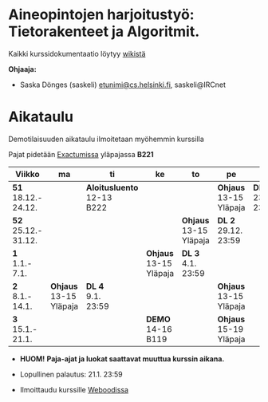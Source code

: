 # Aineopintojen harjoitustyö: Tietorakenteet ja Algoritmit.
Kaikki kurssidokumentaatio löytyy [wikistä](https://github.com/TiraLabra/Joululabra-2017/wiki)

**Ohjaaja:**
* Saska Dönges (saskeli) etunimi@cs.helsinki.fi, saskeli@IRCnet

# Aikataulu

Demotilaisuuden aikataulu ilmoitetaan myöhemmin kurssilla

Pajat pidetään [Exactumissa](http://www.helsinki.fi/teknos/opetustilat/kumpula/gh2b/default.htm) yläpajassa **B221**

| Viikko | ma | ti | ke | to | pe | la | su |
| --- | --- | --- | --- | --- | --- | --- | --- |
| **51**<br>18.12.-<br>24.12. |  | **Aloitusluento**<br>12-13<br>B222  |  |  | **Ohjaus**<br>13-15<br>Yläpaja | **DL 1**<br>23.12.<br>23:59 |  |
| **52**<br>25.12.-<br>31.12. |  |  |  | **Ohjaus**<br>13-15<br>Yläpaja | **DL 2**<br>29.12.<br>23:59 |  |  |
| **1**<br>1.1.-<br>7.1. |  |  | **Ohjaus**<br>13-15<br>Yläpaja | **DL 3**<br>4.1.<br>23:59 |  |  |  |
| **2**<br>8.1.-<br>14.1. | **Ohjaus**<br>13-15<br>Yläpaja | **DL 4**<br>9.1.<br>23:59 |  |  | **Ohjaus**<br>13-15<br>Yläpaja |  | **DL 5**<br>14.12.<br>23:59 |
| **3**<br>15.1.-<br>21.1. |  |  | **DEMO**<br>14-16<br>B119 |  | **Ohjaus**<br>15-19<br>Yläpaja |  | **Loppupalautus**<br>21.1.<br>23:59 |

* **HUOM!** **Paja-ajat ja luokat saattavat muuttua kurssin aikana.**

* Lopullinen palautus: 21.1. 23:59

* Ilmoittaudu kurssille [Weboodissa](https://weboodi.helsinki.fi/hy/opettaptied.jsp?OpetTap=122468690&html=0)
